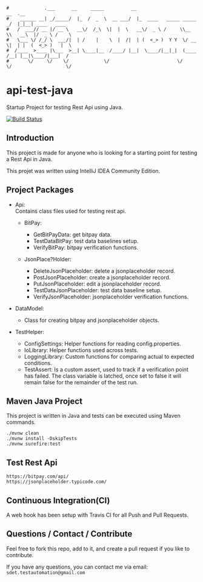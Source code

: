 ```                                                                      
#             .___      __     _____          __                         __  .__               
#    ______ __| _/_____/  |_  /  _  \  __ ___/  |_  ____   _____ _____ _/  |_|__| ____   ____  
#   /  ___// __ |/ __ \   __\/  /_\  \|  |  \   __\/  _ \ /     \\__  \\   __\  |/  _ \ /    \ 
#   \___ \/ /_/ \  ___/|  | /    |    \  |  /|  | (  <_> )  Y Y  \/ __ \|  | |  (  <_> )   |  \
#  /____  >____ |\___  >__| \____|__  /____/ |__|  \____/|__|_|  (____  /__| |__|\____/|___|  /
#       \/     \/    \/             \/                         \/     \/                    \/ 
```

# api-test-java
Startup Project for testing Rest Api using Java.

[![Build Status](https://travis-ci.org/sdetAutomation/api-test-java.svg?branch=master)](https://travis-ci.org/sdetAutomation/api-test-java)

Introduction
------------
This project is made for anyone who is looking for a starting point for testing a Rest Api in Java.

This projet was written using IntelliJ IDEA Community Edition.   


Project Packages
-----
* Api:  
Contains class files used for testing rest api.  
    - BitPay:
        - GetBitPayData: get bitpay data.
        - TestDataBitPay: test data baselines setup. 
        - VerifyBitPay: bitpay verification functions. 
    
    - JsonPlace?Holder:
        - DeleteJsonPlaceholder: delete a jsonplaceholder record.
        - PostJsonPlaceholder: create a jsonplaceholder record.
        - PutJsonPlaceholder: edit a jsonplaceholder record. 
        - TestDataJsonPlaceholder: test data baseline setup.
        - VerifyJsonPlaceholder: jsonplaceholder verification functions. 
        
        
* DataModel:
    - Class for creating bitpay and jsonplaceholder objects. 
    
 
* TestHelper:  
    - ConfigSettings: Helper functions for reading config.properties.  
    - IoLibrary: Helper functions used across tests.  
    - LoggingLibrary: Custom functions for comparing actual to expected conditions.  
    - TestAssert: Is a custom assert, used to track if a verification point has failed.  The class variable is latched, once set to false it will remain false for the remainder of the test run. 


Maven Java Project
-----
This project is written in Java and tests can be executed using Maven commands. 

    ./mvnw clean
    ./mvnw install -DskipTests
    ./mvnw surefire:test

Test Rest Api
-----
    https://bitpay.com/api/
    https://jsonplaceholder.typicode.com/    

   
Continuous Integration(CI)
------------
A web hook has been setup with Travis CI for all Push and Pull Requests.
 

Questions / Contact / Contribute
------------
Feel free to fork this repo, add to it, and create a pull request if you like to contribute.  

If you have any questions, you can contact me via email: `sdet.testautomation@gmail.com`

